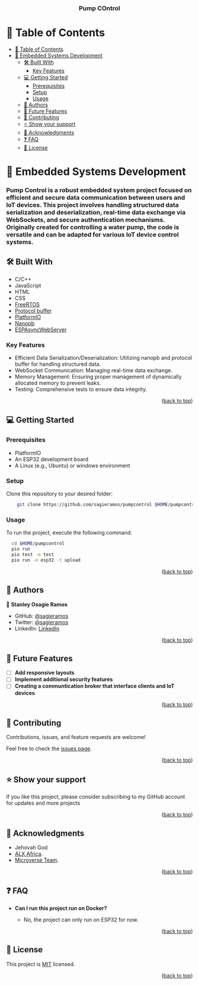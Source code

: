 <div align="center">

  <h3><b>Pump COntrol</b></h3>

</div>

# 📗 Table of Contents

- [📗 Table of Contents](#-table-of-contents)
- [📖 Embedded Systems Development ](#-pumcontrol-)
  - [🛠  Built With ](#--built-with-)
    - [Key Features ](#key-features-)
  - [💻 Getting Started ](#-getting-started-)
    - [Prerequisites](#prerequisites)
    - [Setup](#setup)
    - [Usage](#usage)
  - [👥 Authors ](#-authors-)
  - [🔭 Future Features ](#-future-features-)
  - [🤝 Contributing ](#-contributing-)
  - [⭐️ Show your support ](#️-show-your-support-)
  - [🙏 Acknowledgments ](#-acknowledgments-)
  - [❓ FAQ ](#-faq-)
  - [📝 License ](#-license-)


# 📖 Embedded Systems Development <a name="pumcontrol"></a>

### Pump Control is a robust embedded system project focused on efficient and secure data communication between users and IoT devices. This project involves handling structured data serialization and deserialization, real-time data exchange via WebSockets, and secure authentication mechanisms. Originally created for controlling a water pump, the code is versatile and can be adapted for various IoT device control systems.

## 🛠  Built With <a name="built-with"></a>
- C/C++
- JavaScript
- HTML
- CSS
- [FreeRTOS](https://www.freertos.org/)
- [Protocol buffer](https://protobuf.dev/) 
- [PlatformIO](https://platformio.org/)
- [Nanopb](https://github.com/nanopb/nanopb)
- [ESPAsyncWebServer](https://github.com/lacamera/ESPAsyncWebServer)

### Key Features <a name="key-features"></a>

- Efficient Data Serialization/Deserialization: Utilizing nanopb and protocol buffer for handling structured data.
- WebSocket Communication: Managing real-time data exchange.
- Memory Management: Ensuring proper management of dynamically allocated memory to prevent leaks.
- Testing: Comprehensive tests to ensure data integrity.

<p align="right">(<a href="#readme-top">back to top</a>)</p>

## 💻 Getting Started <a name="getting-started"></a>

### Prerequisites

- PlatformIO
- An ESP32 development board
- A Linux (e.g., Ubuntu) or windows environment

### Setup

Clone this repository to your desired folder:
```sh
    git clone https://github.com/sagieramos/pumpcontrol $HOME/pumpcontrol
```
### Usage

To run the project, execute the following command:

```sh
  cd $HOME/pumpcontrol
  pio run
  pio test -e test
  pio run -e esp32 -t upload
```

<p align="right">(<a href="#readme-top">back to top</a>)</p>


## 👥 Authors <a name="authors"></a>
👤 **Stanley Osagie Ramos**
- GitHub: [@sagieramos](https://github.com/sagieramos)
- Twitter: [@sagieramos](https://twitter.com/sagieramos)
- LinkedIn: [LinkedIn](https://linkedin.com/in/sagieramos)

<p align="right">(<a href="#readme-top">back to top</a>)</p>


## 🔭 Future Features <a name="future-features"></a>

- [ ] **Add responsive layouts**
- [ ] **Implement additional security features**
- [ ] **Creating a communtication broker that interface clients and IoT devices**

<p align="right">(<a href="#readme-top">back to top</a>)</p>

## 🤝 Contributing <a name="contributing"></a>

Contributions, issues, and feature requests are welcome!

Feel free to check the [issues page](https://github.com/sagieramos/pumpcontrol/issues).

<p align="right">(<a href="#readme-top">back to top</a>)</p>



## ⭐️ Show your support <a name="support"></a>

If you like this project, please consider subscribing to my GitHub account for updates and more projects

<p align="right">(<a href="#readme-top">back to top</a>)</p>


## 🙏 Acknowledgments <a name="acknowledgements"></a>
- Jehovah God
- [ALX Africa](https://www.alxafrica.com/).
- [Microverse Team](https://www.microverse.org/).

<p align="right">(<a href="#readme-top">back to top</a>)</p>

## ❓ FAQ <a name="faq"></a>

- **Can I run this project run on Docker?**

  - No, the project can only run on ESP32 for now.

<p align="right">(<a href="#readme-top">back to top</a>)</p>

## 📝 License <a name="license"></a>

This project is [MIT](./LICENSE) licensed.

<p align="right">(<a href="#readme-top">back to top</a>)</p>



<!-- https://www.iconpacks.net/free-icon/warning-sign-9773.html -->